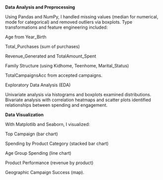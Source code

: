 **Data Analysis and Preprocessing**

Using Pandas and NumPy, I handled missing values (median for numerical, mode for categorical) and removed outliers via boxplots. Type transformations and feature engineering included:

Age from Year_Birth

Total_Purchases (sum of purchases)

Revenue_Generated and TotalAmount_Spent

Family Structure (using Kidhome, Teenhome, Marital_Status)

TotalCampaignsAcc from accepted campaigns.

Exploratory Data Analysis (EDA)

Univariate analysis via histograms and boxplots examined distributions. Bivariate analysis with correlation heatmaps and scatter plots identified relationships between spending and engagement.

**Data Visualization**

With Matplotlib and Seaborn, I visualized:

Top Campaign (bar chart)

Spending by Product Category (stacked bar chart)

Age Group Spending (line chart)

Product Performance (revenue by product)

Geographic Campaign Success (map).

